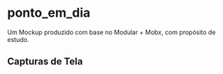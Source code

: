 # ponto_em_dia

Um Mockup produzido com base no Modular + Mobx, com propósito de estudo.

## Capturas de Tela
